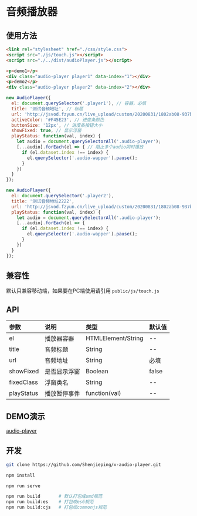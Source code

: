 # 音频播放器

## 使用方法

```html
<link rel="stylesheet" href="./css/style.css">
<script src="./js/touch.js"></script>
<script src="./../dist/audioPlayer.js"></script>
```

```html
<p>demo1</p>
<div class="audio-player player1" data-index="1"></div>
<p>demo2</p>
<div class="audio-player player2" data-index="2"></div>
```

```js
new AudioPlayer({
  el: document.querySelector('.player1'), // 容器，必填
  title: '测试音频地址', // 标题
  url: 'http://jsvod.fzyun.cn/live_upload/custom/20200831/1802ab08-937b-48e0-bf20-4d6756d2c8a4.mp3', // 音频地址
  activeColor: '#F45E23', // 进度条颜色
  buttonSize: '12px', // 进度条按钮大小
  showFixed: true, // 显示浮窗
  playStatus: function(val, index) {
    let audio = document.querySelectorAll('.audio-player');
    [...audio].forEach(el => { // 阻止多个audio同时播放
      if (el.dataset.index !== index) {
        el.querySelector('.audio-wapper').pause();
      }
    })
  }
});

new AudioPlayer({
  el: document.querySelector('.player2'),
  title: '测试音频地址2222',
  url: 'http://jsvod.fzyun.cn/live_upload/custom/20200831/1802ab08-937b-48e0-bf20-4d6756d2c8a4.mp3',
  playStatus: function(val, index) {
    let audio = document.querySelectorAll('.audio-player');
    [...audio].forEach(el => {
      if (el.dataset.index !== index) {
        el.querySelector('.audio-wapper').pause();
      }
    })
  }
});
```

## 兼容性

默认只兼容移动端，如果要在PC端使用请引用 `public/js/touch.js`

## API

| 参数 | 说明 | 类型 |  默认值  |
|:-----|:---|:----| :----- |
| el | 播放器容器 | HTMLElement/String | -- |
| title | 音频标题 | String | -- |
| url | 音频地址 | String | 必填 |
| showFixed | 是否显示浮窗 | Boolean | false |
| fixedClass | 浮窗类名 | String | -- |
| playStatus | 播放暂停事件 | function(val) | -- |

## DEMO演示

[audio-player](http://shenjp.top/v-audio-player/public/index.html)

## 开发

```bash
git clone https://github.com/Shenjieping/v-audio-player.git

npm install

npm run serve

npm run build       # 默认打包成umd规范
npm run build:es    # 打包成es6规范
npm run build:cjs   # 打包成commonjs规范
```